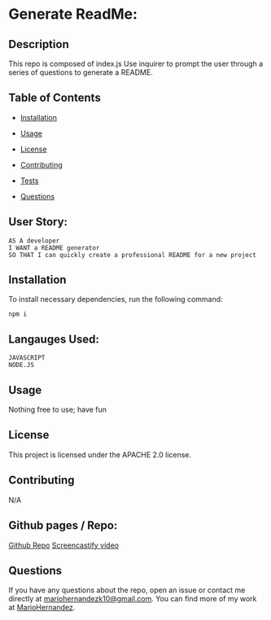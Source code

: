 # Generate ReadMe:

## Description

This repo is composed of index.js
Use inquirer to prompt the user through a series of questions to generate a README.

## Table of Contents 

* [Installation](#installation)

* [Usage](#usage)

* [License](#license)

* [Contributing](#contributing)

* [Tests](#tests)

* [Questions](#questions)

## User Story:
````
AS A developer
I WANT a README generator
SO THAT I can quickly create a professional README for a new project
````

## Installation

To install necessary dependencies, run the following command:

```
npm i
```

## Langauges Used:
````
JAVASCRIPT
NODE.JS
````

## Usage

Nothing free to use; have fun 

## License

This project is licensed under the APACHE 2.0 license.
  
## Contributing

N/A

## Github pages / Repo:
[Github Repo](https://github.com/mariohernandezk10/generate_readme)
[Screencastify video](https://drive.google.com/file/d/1PpYHDfIOqGJDcIOZVmVczmnniSI56Uww/view)


## Questions

If you have any questions about the repo, open an issue or contact me directly at mariohernandezk10@gmail.com. You can find more of my work at [MarioHernandez](https://github.com/mariohernandezk10/).

